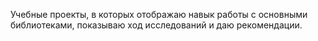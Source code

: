 Учебные проекты, в которых отображаю навык работы с основными библиотеками, показываю ход исследований и даю рекомендации.
